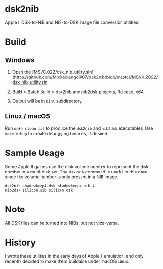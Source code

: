 # dsk2nib

Apple II DSK-to-NIB and NIB-to-DSK image file conversion utilities.

# Build

## Windows

1. Open the [MSVC.022/dsk_nib_utility.sln](https://github.com/Michaelangel007/dsk2nib/blob/master/MSVC.2022/dsk_nib_utility.sln

2. Build > Batch Build > dsk2nib and nib2dsk projects, Release, x64.

3. Output will be in `bin\` subdirectory.

## Linux / macOS

Run `make clean all` to produce the `dsk2nib` and `nib2dsk`
executables. Use `make debug` to create debugging binaries, if desired.

# Sample Usage

Some Apple II games use the disk volume number to represent the disk number in a multi-disk set. The `dsk2nib` command is useful in this case, since the volume number is only present in a NIB image.

    dsk2nib shadowkeep4.dsk shadowkeep4.nib 4
    nib2dsk silicon.nib silicon.dsk

# Note

All DSK files can be turned into NIBs, but not vice-versa.

# History

I wrote these utilities in the early days of Apple II emulation, and only recently decided to make them buildable under macOS/Linux.
